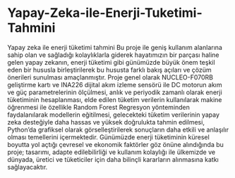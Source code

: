 # Yapay-Zeka-ile-Enerji-Tuketimi-Tahmini
Yapay zeka ile enerji tüketimi tahmini
Bu proje ile geniş kullanım alanlarına sahip olan ve sağladığı kolaylıklarla giderek
hayatımızın bir parçası haline gelen yapay zekanın, enerji tüketimi gibi günümüzde büyük
önem teşkil eden bir hususla birleştirilerek bu hususta farklı bakış açıları ve çözüm önerileri
sunulması amaçlanmıştır.
Proje genel olarak NUCLEO-F070RB geliştirme kartı ve INA226 dijital akım izleme sensörü
ile DC motorun akım ve güç parametrelerinin ölçülmesi, anlık ve periyodik zamanlı olarak
enerji tüketiminin hesaplanması, elde edilen tüketim verilerin kullanılarak makine öğrenmesi
ile özellikle Random Forest Regresyon yönteminden faydalanılarak modellerin eğitilmesi,
gelecekteki tüketim verilerinin yapay zeka desteğiyle daha hassas ve yüksek doğrulukta
tahmin edilmesi, Python’da grafiksel olarak görselleştirilerek sonuçların daha etkili ve
anlaşılır olması temellerini içermektedir.
Günümüzde enerji tüketiminin küresel boyutta yol açtığı çevresel ve ekonomik faktörler göz
önüne alındığında bu proje; tasarımı, adapte edilebilirliği ve kullanım kolaylığı ile ülkemizde
ve dünyada, üretici ve tüketiciler için daha bilinçli kararların alınmasına katkı sağlayacaktır.
